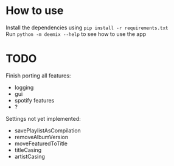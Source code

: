 # How to use
Install the dependencies using `pip install -r requirements.txt`<br>
Run `python -m deemix --help` to see how to use the app

# TODO
Finish porting all features:
- logging
- gui
- spotify features
- ?

Settings not yet implemented:
- savePlaylistAsCompilation
- removeAlbumVersion
- moveFeaturedToTitle
- titleCasing
- artistCasing
